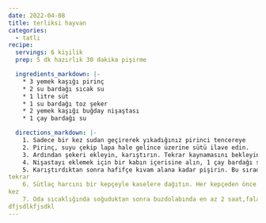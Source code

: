```yaml
---
date: 2022-04-08
title: terliksi hayvan
categories:
  - tatlı
recipe:
  servings: 6 kişilik
  prep: 5 dk hazırlık 30 dakika pişirme

  ingredients_markdown: |-
    * 3 yemek kaşığı pirinç
    * 2 su bardağı sıcak su
    * 1 litre süt
    * 1 su bardağı toz şeker
    * 2 yemek kaşığı buğday nişaştası
    * 1 çay bardağı su

  directions_markdown: |-
    1. Sadece bir kez sudan geçirerek yıkadığınız pirinci tencereye
    2. Pirinç, suyu çekip lapa hale gelince üzerine sütü ilave edin.
    3. Ardından şekeri ekleyin, karıştırın. Tekrar kaynamasını bekleyin ve
    4. Nişastayı eklemek için bir kabın içerisine alın, 1 çay bardağı suyla
    5. Karıştırdıktan sonra hafifçe kıvam alana kadar pişirin. Bu sırada
tekrar
    6. Sütlaç harcını bir kepçeyle kaselere dağıtın. Her kepçeden önce bir
kez
    7. Oda sıcaklığında soğuduktan sonra buzdolabında en az 2 saat,falan
dfjsdlkfjsdkl
---
```

